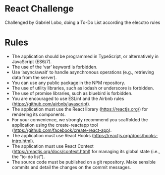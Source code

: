 # React Challenge

Challenged by Gabriel Lobo, doing a To-Do List according the elecctro rules

# Rules

- The application should be programmed in TypeScript, or alternatively in JavaScript (ES6/7).
- The use of the ‘var’ keyword is forbidden.
- Use ‘async/await’ to handle asynchronous operations (e.g., retrieving data from the server).
- You can use any public package in the NPM repository.
- The use of utility libraries, such as lodash or underscore is forbidden.
- The use of promise libraries, such as bluebird is forbidden.
- You are encouraged to use ESLint and the Airbnb rules (https://github.com/airbnb/javascript).
- The application must use the React library (https://reactjs.org/) for rendering its components.
- For your convenience, we strongly recommend you scaffolded the application using the create-reactapp tool (https://github.com/facebook/create-react-app).
- The application must use React Hooks (https://reactjs.org/docs/hooks-intro.html).
- The application must use React Context (https://reactjs.org/docs/context.html) for managing its
global state (i.e., the “to-do list”).
- The source code must be published on a git repository. Make sensible commits and detail the
changes on the commit messages.
